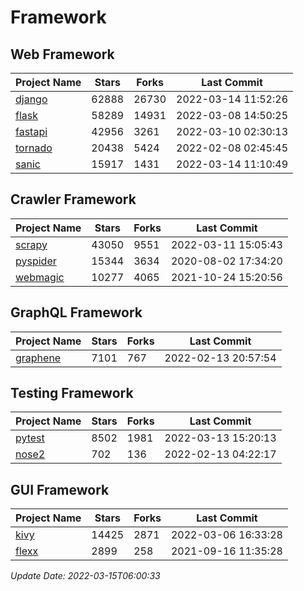 # Framework

## Web Framework
| Project Name | Stars | Forks | Last Commit |
| ------------ | ----- | ----- | ----------- |
| [django](https://github.com/django/django) | 62888 | 26730 | 2022-03-14 11:52:26 |
| [flask](https://github.com/pallets/flask) | 58289 | 14931 | 2022-03-08 14:50:25 |
| [fastapi](https://github.com/tiangolo/fastapi) | 42956 | 3261 | 2022-03-10 02:30:13 |
| [tornado](https://github.com/tornadoweb/tornado) | 20438 | 5424 | 2022-02-08 02:45:45 |
| [sanic](https://github.com/sanic-org/sanic) | 15917 | 1431 | 2022-03-14 11:10:49 |

## Crawler Framework
| Project Name | Stars | Forks | Last Commit |
| ------------ | ----- | ----- | ----------- |
| [scrapy](https://github.com/scrapy/scrapy) | 43050 | 9551 | 2022-03-11 15:05:43 |
| [pyspider](https://github.com/binux/pyspider) | 15344 | 3634 | 2020-08-02 17:34:20 |
| [webmagic](https://github.com/code4craft/webmagic) | 10277 | 4065 | 2021-10-24 15:20:56 |

## GraphQL Framework
| Project Name | Stars | Forks | Last Commit |
| ------------ | ----- | ----- | ----------- |
| [graphene](https://github.com/graphql-python/graphene) | 7101 | 767 | 2022-02-13 20:57:54 |

## Testing Framework
| Project Name | Stars | Forks | Last Commit |
| ------------ | ----- | ----- | ----------- |
| [pytest](https://github.com/pytest-dev/pytest) | 8502 | 1981 | 2022-03-13 15:20:13 |
| [nose2](https://github.com/nose-devs/nose2) | 702 | 136 | 2022-02-13 04:22:17 |

## GUI Framework
| Project Name | Stars | Forks | Last Commit |
| ------------ | ----- | ----- | ----------- |
| [kivy](https://github.com/kivy/kivy) | 14425 | 2871 | 2022-03-06 16:33:28 |
| [flexx](https://github.com/flexxui/flexx) | 2899 | 258 | 2021-09-16 11:35:28 |

*Update Date: 2022-03-15T06:00:33*